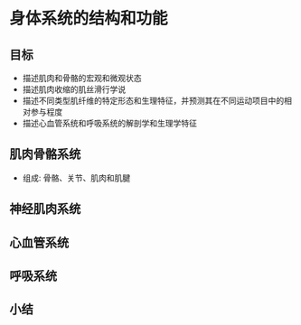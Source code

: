 # 身体系统的结构和功能
## 目标
- 描述肌肉和骨骼的宏观和微观状态
- 描述肌肉收缩的肌丝滑行学说
- 描述不同类型肌纤维的特定形态和生理特征，并预测其在不同运动项目中的相对参与程度
- 描述心血管系统和呼吸系统的解剖学和生理学特征
## 肌肉骨骼系统
- 组成: 骨骼、关节、肌肉和肌腱

## 神经肌肉系统

## 心血管系统

## 呼吸系统

## 小结
